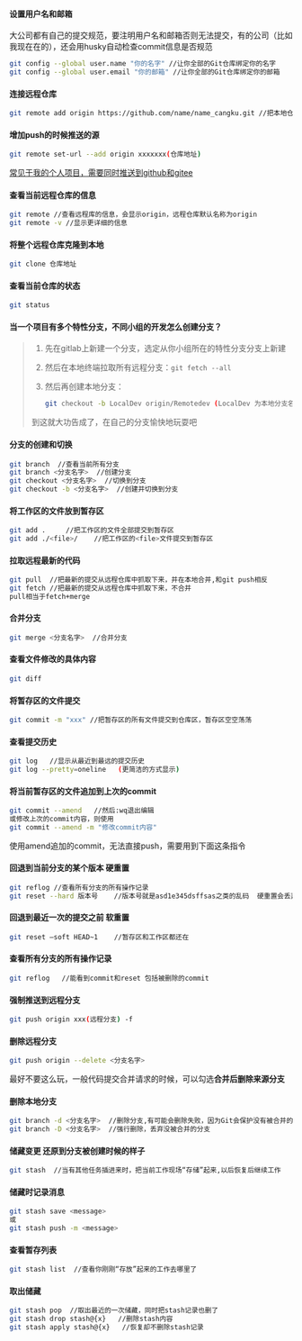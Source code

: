 #### **设置用户名和邮箱**

大公司都有自己的提交规范，要注明用户名和邮箱否则无法提交，有的公司（比如我现在在的），还会用husky自动检查commit信息是否规范

```bash
git config --global user.name "你的名字" //让你全部的Git仓库绑定你的名字
git config --global user.email "你的邮箱" //让你全部的Git仓库绑定你的邮箱
```

#### **连接远程仓库**

```bash
git remote add origin https://github.com/name/name_cangku.git //把本地仓库与远程仓库连接起来
```

#### **增加push的时候推送的源**

```bash
git remote set-url --add origin xxxxxxx(仓库地址)
```

<u>常见于我的个人项目，需要同时推送到github和gitee</u>

#### **查看当前远程仓库的信息**

```bash
git remote //查看远程库的信息，会显示origin，远程仓库默认名称为origin
git remote -v //显示更详细的信息
```

#### **将整个远程仓库克隆到本地**

```bash
git clone 仓库地址
```

#### **查看当前仓库的状态**

```bash
git status
```

#### **当一个项目有多个特性分支，不同小组的开发怎么创建分支？**

> 1. 先在gitlab上新建一个分支，选定从你小组所在的特性分支分支上新建
>
> 2. 然后在本地终端拉取所有远程分支：`git fetch --all`
>
> 3. 然后再创建本地分支：
>
>    ```bash
>    git checkout -b LocalDev origin/Remotedev (LocalDev 为本地分支名，Remotedev 为远程分支名)
>    ```
>
> 到这就大功告成了，在自己的分支愉快地玩耍吧

#### **分支的创建和切换**

```bash
git branch  //查看当前所有分支
git branch <分支名字>  //创建分支
git checkout <分支名字>  //切换到分支
git checkout -b <分支名字>  //创建并切换到分支
```

#### **将工作区的文件放到暂存区**

```bash
git add .     //把工作区的文件全部提交到暂存区
git add ./<file>/    //把工作区的<file>文件提交到暂存区
```

#### **拉取远程最新的代码**

```bash
git pull  //把最新的提交从远程仓库中抓取下来，并在本地合并,和git push相反
git fetch //把最新的提交从远程仓库中抓取下来，不合并
pull相当于fetch+merge
```

#### **合并分支**

```bash
git merge <分支名字>  //合并分支
```

#### **查看文件修改的具体内容**

```bash
git diff
```

#### **将暂存区的文件提交**

```bash
git commit -m "xxx" //把暂存区的所有文件提交到仓库区，暂存区空空荡荡
```

#### **查看提交历史**

```bash
git log   //显示从最近到最远的提交历史  
git log --pretty=oneline   (更简洁的方式显示)
```

#### **将当前暂存区的文件追加到上次的commit**

```bash 
git commit --amend   //然后:wq退出编辑
或修改上次的commit内容，则使用
git commit --amend -m "修改commit内容"
```

使用amend追加的commit，无法直接push，需要用到下面这条指令

#### **回退到当前分支的某个版本 硬重置**

```bash
git reflog //查看所有分支的所有操作记录
git reset --hard 版本号    //版本号就是asd1e345dsffsas之类的乱码  硬重置会丢弃暂存区和工作区
```

#### **回退到最近一次的提交之前 软重置**

```bash
git reset —soft HEAD~1    //暂存区和工作区都还在
```

#### **查看所有分支的所有操作记录**

```bash
git reflog   //能看到commit和reset 包括被删除的commit
```

#### **强制推送到远程分支**

```bash
git push origin xxx(远程分支) -f
```

#### **删除远程分支**

```bash
git push origin --delete <分支名字>
```

最好不要这么玩，一般代码提交合并请求的时候，可以勾选**合并后删除来源分支**

#### **删除本地分支**

```bash
git branch -d <分支名字>  //删除分支,有可能会删除失败，因为Git会保护没有被合并的分支
git branch -D <分支名字>  //强行删除，丢弃没被合并的分支
```

#### **储藏变更 还原到分支被创建时候的样子**

```bash
git stash  //当有其他任务插进来时，把当前工作现场“存储”起来,以后恢复后继续工作
```

#### **储藏时记录消息**

```bash
git stash save <message>
或
git stash push -m <message>
```

#### **查看暂存列表**

```bash
git stash list  //查看你刚刚“存放”起来的工作去哪里了
```

#### **取出储藏**

```bash
git stash pop  //取出最近的一次储藏，同时把stash记录也删了
git stash drop stash@{x}   //删除stash内容
git stash apply stash@{x}   //恢复却不删除stash记录
```
